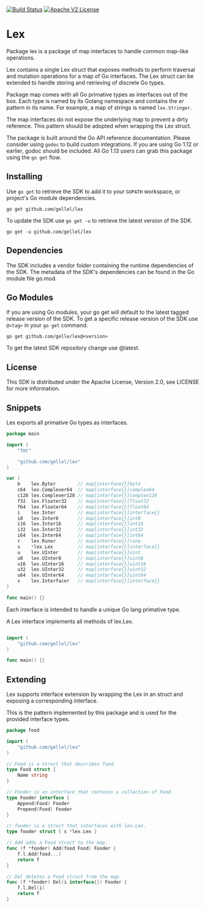 [![Build Status](https://travis-ci.org/gellel/lex.svg?branch=master)](https://travis-ci.org/gellel/lex)
[![Apache V2 License](https://img.shields.io/badge/license-Apache%20V2-blue.svg)](https://github.com/gellel/lex/blob/master/LICENSE)

# Lex

Package lex is a package of map interfaces to handle common map-like operations.

Lex contains a single Lex struct that exposes methods to perform traversal and mutation operations
for a map of Go interfaces. The Lex struct can be extended to handle storing and retrieving
of discrete Go types.

Package map comes with all Go primative types as interfaces out of the box. Each type is named by
its Golang namespace and contains the _er_ pattern in its name. For example, a map of strings is
named `lex.Stringer`.

The map interfaces do not expose the underlying map to prevent a dirty reference.
This pattern should be adopted when wrapping the Lex struct.

The package is built around the Go API reference documentation. Please consider using `godoc`
to build custom integrations. If you are using Go 1.12 or earlier, godoc should be included. All
Go 1.13 users can grab this package using the `go get` flow.

## Installing

Use `go get` to retrieve the SDK to add it to your `GOPATH` workspace, or project's Go module dependencies.

```go get github.com/gellel/lex```

To update the SDK use `go get -u` to retrieve the latest version of the SDK.

```go get -u github.com/gellel/lex```

## Dependencies

The SDK includes a vendor folder containing the runtime dependencies of the SDK. The metadata of the SDK's dependencies can be found in the Go module file go.mod.

## Go Modules

If you are using Go modules, your go get will default to the latest tagged release version of the SDK. To get a specific release version of the SDK use `@<tag>` in your `go get` command.

```go get github.com/gelle/lex@<version>```

To get the latest SDK repository change use @latest.

## License

This SDK is distributed under the Apache License, Version 2.0, see LICENSE for more information.

## Snippets

Lex exports all primative Go types as interfaces. 

```Go
package main

import (
    "fmt"

    "github.com/gellel/lex"
)

var (
    b    lex.Byter        // map[interface{}]byte
    c64  lex.Complexer64  // map[interface{}]complex64
    c128 lex.Complexer128 // map[interface{}]complex128
    f32  lex.Floater32    // map[interface{}]float32
    f64  lex.Floater64    // map[interface{}]float64
    i    lex.Inter        // map[interface{}]interface{}
    i8   lex.Inter8       // map[interface{}]int8
    i16  lex.Inter16      // map[interface{}]int16
    i32  lex.Inter32      // map[interface{}]int32
    i64  lex.Inter64      // map[interface{}]int64
    r    lex.Runer        // map[interface{}]rune
    s    *lex.Lex         // map[interface{}]interface{}
    u    lex.UInter       // map[interface{}]uint
    u8   lex.UInter8      // map[interface{}]uint8
    u16  lex.UInter16     // map[interface{}]uint16
    u32  lex.UInter32     // map[interface{}]uint32
    u64  lex.UInter64     // map[interface{}]uint64
    v    lex.Interfacer   // map[interface{}]interface{}
)

func main() {}
```

Each interface is intended to handle a unique Go lang primative type.

A Lex interface implements all methods of lex.Lex.

```Go

import (
    "github.com/gellel/lex"
)

func main() {}
```

## Extending

Lex supports interface extension by wrapping the Lex in an struct and exposing a corresponding interface.

This is the pattern implemented by this package and is used for the provided interface types.

```Go
package food 

import (
    "github.com/gellel/lex"
)

// Food is a struct that describes food.
type Food struct {
    Name string
}

// Fooder is an interface that contains a collection of Food.
type Fooder interface {
    Append(Food) Fooder
    Prepend(Food) Fooder
}

// fooder is a struct that interfaces with lex.Lex.
type fooder struct { s *lex.Lex }

// Add adds a Food struct to the map.
func (f *fooder) Add(food Food) Fooder {
    f.l.Add(food...)
    return f
}

// Del deletes a Food struct from the map.
func (f *fooder) Del(i interface{}) Fooder { 
    f.l.Del(i)
    return f
}
```